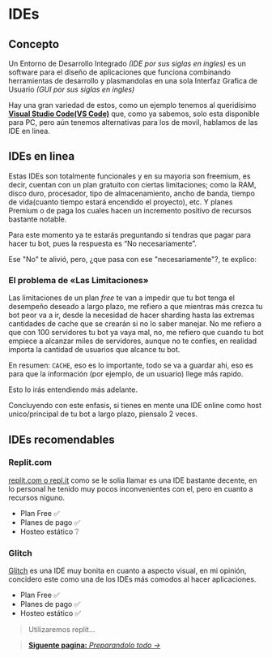 # IDEs
## Concepto
Un Entorno de Desarrollo Integrado _(IDE por sus siglas en ingles)_ es un software para el diseño de aplicaciones que funciona combinando herramientas de desarrollo y plasmandolas en una sola Interfaz Grafica de Usuario _(GUI por sus siglas en ingles)_

Hay una gran variedad de estos, como un ejemplo tenemos al queridísimo [**Visual Studio Code(VS Code)**](https://code.visualstudio.com/) que, como ya sabemos, solo esta disponible para PC, pero aún tenemos alternativas para los de movil, hablamos de las IDE en linea.

## IDEs en linea
Estas IDEs son totalmente funcionales y en su mayoria son freemium, es decir, cuentan con un plan gratuito con ciertas limitaciones; como la RAM, disco duro, procesador, tipo de almacenamiento, ancho de banda, tiempo de vida(cuanto tiempo estará encendido el proyecto), etc. Y planes Premium o de paga los cuales hacen un incremento positivo de recursos bastante notable.

Para este momento ya te estarás preguntando si tendras que pagar para hacer tu bot, pues la respuesta es “No necesariamente”.

Ese "No" te alivió, pero, ¿que pasa con ese "necesariamente"?, te explico:

### El problema de «Las Limitaciones»
Las limitaciones de un plan *free* te van a impedir que tu bot tenga el desempeño deseado a largo plazo, me refiero a que mientras más crezca tu bot peor va a ir, desde la necesidad de hacer sharding hasta las extremas cantidades de cache que se crearán si no lo saber manejar. No me refiero a que con 100 servidores tu bot ya vaya mal, no, me refiero que cuando tu bot empiece a alcanzar miles de servidores, aunque no te confíes, en realidad importa la cantidad de usuarios que alcance tu bot.

En resumen: `CACHE`, eso es lo importante, todo se va a guardar ahi, eso es para que la información (por ejemplo, de un usuario) llege más rapido.

Esto lo irás entendiendo más adelante.

Concluyendo con este enfasis, si tienes en mente una IDE online como host unico/principal de tu bot a largo plazo, piensalo 2 veces.

## IDEs recomendables
### Replit.com
[replit.com o repl.it](https://www.replit.com/) como se le solia llamar es una IDE bastante decente, en lo personal he tenido muy pocos inconvenientes con el, pero en cuanto a recursos niguno.

- Plan Free ✅
- Planes de pago ✅
- Hosteo estático ❔

### Glitch
[Glitch](https://glitch.com/) es una IDE muy bonita en cuanto a aspecto visual, en mi opinión, concidero este como una de los IDEs más comodos al hacer aplicaciones.

- Plan Free ✅
- Planes de pago ✅
- Hosteo estático ✅


> Utilizaremos replit...

> [**Siguente pagina:** _Preparandolo todo →_](https://www.k1dev.tk/preparing)
